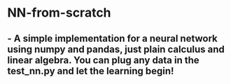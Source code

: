 # NN-from-scratch
## - A simple implementation for a neural network using numpy and pandas, just plain calculus and linear algebra. You can plug any data in the test_nn.py and let the learning begin!
